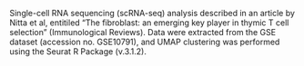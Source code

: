 Single-cell RNA sequencing (scRNA-seq) analysis described in an article by Nitta et al, entitiled “The fibroblast: an emerging key player in thymic T cell selection” (Immunological Reviews).  Data were extracted from the GSE dataset (accession no. GSE10791), and UMAP clustering was performed using the Seurat R Package (v.3.1.2). 
